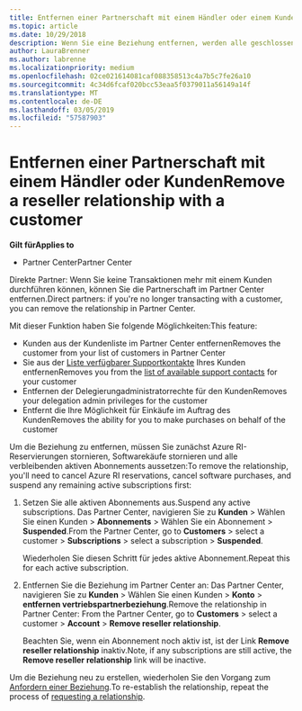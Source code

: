 ```yaml
---
title: Entfernen einer Partnerschaft mit einem Händler oder einem Kunden | Partner Center
ms.topic: article
ms.date: 10/29/2018
description: Wenn Sie eine Beziehung entfernen, werden alle geschlossenen Geschäftsbeziehungen aus der Ansicht in Partner Center entfernt.
author: LauraBrenner
ms.author: labrenne
ms.localizationpriority: medium
ms.openlocfilehash: 02ce021614081caf088358513c4a7b5c7fe26a10
ms.sourcegitcommit: 4c34d6fcaf020bcc53eaa5f0379011a56149a14f
ms.translationtype: MT
ms.contentlocale: de-DE
ms.lasthandoff: 03/05/2019
ms.locfileid: "57587903"
---
```

# <a name="remove-a-reseller-relationship-with-a-customer"></a><span data-ttu-id="64d97-103">Entfernen einer Partnerschaft mit einem Händler oder Kunden</span><span class="sxs-lookup"><span data-stu-id="64d97-103">Remove a reseller relationship with a customer</span></span>

<span data-ttu-id="64d97-104">**Gilt für**</span><span class="sxs-lookup"><span data-stu-id="64d97-104">**Applies to**</span></span>

-   <span data-ttu-id="64d97-105">Partner Center</span><span class="sxs-lookup"><span data-stu-id="64d97-105">Partner Center</span></span>

<span data-ttu-id="64d97-106">Direkte Partner: Wenn Sie keine Transaktionen mehr mit einem Kunden durchführen können, können Sie die Partnerschaft im Partner Center entfernen.</span><span class="sxs-lookup"><span data-stu-id="64d97-106">Direct partners: if you're no longer transacting with a customer, you can remove the relationship in Partner Center.</span></span> 

<span data-ttu-id="64d97-107">Mit dieser Funktion haben Sie folgende Möglichkeiten:</span><span class="sxs-lookup"><span data-stu-id="64d97-107">This feature:</span></span>
*  <span data-ttu-id="64d97-108">Kunden aus der Kundenliste im Partner Center entfernen</span><span class="sxs-lookup"><span data-stu-id="64d97-108">Removes the customer from your list of customers in Partner Center</span></span>
*  <span data-ttu-id="64d97-109">Sie aus der [Liste verfügbarer Supportkontakte](assign-support-contacts.md) Ihres Kunden entfernen</span><span class="sxs-lookup"><span data-stu-id="64d97-109">Removes you from the [list of available support contacts](assign-support-contacts.md) for your customer</span></span>
*  <span data-ttu-id="64d97-110">Entfernen der Delegierungadministratorrechte für den Kunden</span><span class="sxs-lookup"><span data-stu-id="64d97-110">Removes your delegation admin privileges for the customer</span></span>
*  <span data-ttu-id="64d97-111">Entfernt die Ihre Möglichkeit für Einkäufe im Auftrag des Kunden</span><span class="sxs-lookup"><span data-stu-id="64d97-111">Removes the ability for you to make purchases on behalf of the customer</span></span>

<span data-ttu-id="64d97-112">Um die Beziehung zu entfernen, müssen Sie zunächst Azure RI-Reservierungen stornieren, Softwarekäufe stornieren und alle verbleibenden aktiven Abonnements aussetzen:</span><span class="sxs-lookup"><span data-stu-id="64d97-112">To remove the relationship, you'll need to cancel Azure RI reservations, cancel software purchases, and suspend any remaining active subscriptions first:</span></span>
1. <span data-ttu-id="64d97-113">Setzen Sie alle aktiven Abonnements aus.</span><span class="sxs-lookup"><span data-stu-id="64d97-113">Suspend any active subscriptions.</span></span> <span data-ttu-id="64d97-114">Das Partner Center, navigieren Sie zu **Kunden** > Wählen Sie einen Kunden > **Abonnements** > Wählen Sie ein Abonnement > **Suspended**.</span><span class="sxs-lookup"><span data-stu-id="64d97-114">From the Partner Center, go to **Customers** > select a customer > **Subscriptions** > select a subscription > **Suspended**.</span></span> 

   <span data-ttu-id="64d97-115">Wiederholen Sie diesen Schritt für jedes aktive Abonnement.</span><span class="sxs-lookup"><span data-stu-id="64d97-115">Repeat this for each active subscription.</span></span>

2. <span data-ttu-id="64d97-116">Entfernen Sie die Beziehung im Partner Center an: Das Partner Center, navigieren Sie zu **Kunden** > Wählen Sie einen Kunden > **Konto** > **entfernen vertriebspartnerbeziehung**.</span><span class="sxs-lookup"><span data-stu-id="64d97-116">Remove the relationship in Partner Center: From the Partner Center, go to **Customers** > select a customer > **Account** > **Remove reseller relationship**.</span></span>

   <span data-ttu-id="64d97-117">Beachten Sie, wenn ein Abonnement noch aktiv ist, ist der Link **Remove reseller relationship** inaktiv.</span><span class="sxs-lookup"><span data-stu-id="64d97-117">Note, if any subscriptions are still active, the **Remove reseller relationship** link will be inactive.</span></span> 

<span data-ttu-id="64d97-118">Um die Beziehung neu zu erstellen, wiederholen Sie den Vorgang zum [Anfordern einer Beziehung](request-a-relationship-with-a-customer.md).</span><span class="sxs-lookup"><span data-stu-id="64d97-118">To re-establish the relationship, repeat the process of [requesting a relationship](request-a-relationship-with-a-customer.md).</span></span>
